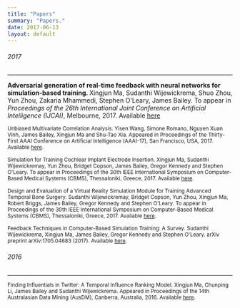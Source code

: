 ```yaml
---
title: "Papers"
summary: "Papers."
date: 2017-06-13
layout: default
---
```


###### 2017
---
<p>
<strong>
Adversarial generation of real-time feedback with neural networks for simulation-based training.
</strong>
Xingjun Ma,
Sudanthi Wijewickrema,
Shuo Zhou,
Yun Zhou,
Zakaria Mhammedi,
Stephen O'Leary,
James Bailey.
To appear in 
<em>Proceedings of the 26th International Joint Conference on Artificial Intelligence (IJCAI)</em>, Melbourne, 2017.
Available <a href="https://arxiv.org/pdf/1703.01460.pdf>here</a>
<p>

<p>
<strong>
Providing Effective Real-time Feedback in Simulation-based Surgical Training.
</strong>
Xingjun Ma, Sudanthi Wijewickrema, Yun Zhou, Shuo Zhou, Stephen O'Leary and James Bailey. To appear in 
<em>Proceedings of the 20th International Conference on Medical Image Computing and Computer Assisted Intervention (MICCAI),</em> Quebec City, Canada, 2017.
Available <a href="https://arxiv.org/pdf/1703.01460.pdf>here</a>
</p>

<small>Unbiased Multivariate Correlation Analysis. Yisen Wang, Simone Romano, Nguyen Xuan Vinh, James Bailey, Xingjun Ma and Shu-Tao Xia. Appeared in Proceedings of the Thirty-First AAAI Conference on Artificial Intelligence (AAAI-17), San Francisco, USA, 2017. Available [here](http://people.eng.unimelb.edu.au/baileyj/papers/AAAI_17_CR.pdf).</small>  

<small>Simulation for Training Cochlear Implant Electrode Insertion. Xingjun Ma, Sudanthi Wijewickremay, Yun Zhou, Bridget Copson, James Bailey, Gregor Kennedy and Stephen O'Leary. To appear in Proceedings of the 30th IEEE International Symposium on Computer-Based Medical Systems (CBMS), Thessaloniki, Greece, 2017. Available [here](http://people.eng.unimelb.edu.au/baileyj/papers/cbms-2017-2.pdf).</small>  


<small>Design and Evaluation of a Virtual Reality Simulation Module for Training Advanced Temporal Bone Surgery. Sudanthi Wijewickremay, Bridget Copson, Yun Zhou, Xingjun Ma, Robert Briggs, James Bailey, Gregor Kennedy and Stephen O'Leary. To appear in Proceedings of the 30th IEEE International Symposium on Computer-Based Medical Systems (CBMS), Thessaloniki, Greece, 2017. Available [here](http://people.eng.unimelb.edu.au/baileyj/papers/cbms-2017-1.pdf).</small>  


<small>Feedback Techniques in Computer-Based Simulation Training: A Survey. Sudanthi Wijewickrema, Xingjun Ma, James Bailey, Gregor Kennedy and Stephen O'Leary. arXiv preprint arXiv:1705.04683 (2017). Available [here](https://arxiv.org/pdf/1705.04683.pdf).</small>  

###### 2016
---
<small>Finding Influentials in Twitter: A Temporal Influence Ranking Model. Xingjun Ma, Chunping Li, James Bailey and Sudanthi Wijewickrema. Appeared in Proceedings of the 14th Australasian Data Mining (AusDM), Canberra, Australia, 2016. Available [here](https://arxiv.org/pdf/1703.01468.pdf).</small>  

